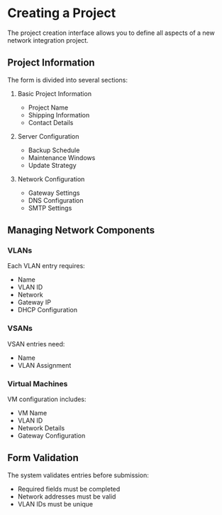 # Creating a Project

The project creation interface allows you to define all aspects of a new network integration project.

## Project Information

The form is divided into several sections:

1. Basic Project Information
   - Project Name
   - Shipping Information
   - Contact Details

2. Server Configuration
   - Backup Schedule
   - Maintenance Windows
   - Update Strategy

3. Network Configuration
   - Gateway Settings
   - DNS Configuration
   - SMTP Settings

## Managing Network Components

### VLANs
Each VLAN entry requires:
- Name
- VLAN ID
- Network
- Gateway IP
- DHCP Configuration

### VSANs
VSAN entries need:
- Name
- VLAN Assignment

### Virtual Machines
VM configuration includes:
- VM Name
- VLAN ID
- Network Details
- Gateway Configuration

## Form Validation

The system validates entries before submission:
- Required fields must be completed
- Network addresses must be valid
- VLAN IDs must be unique 